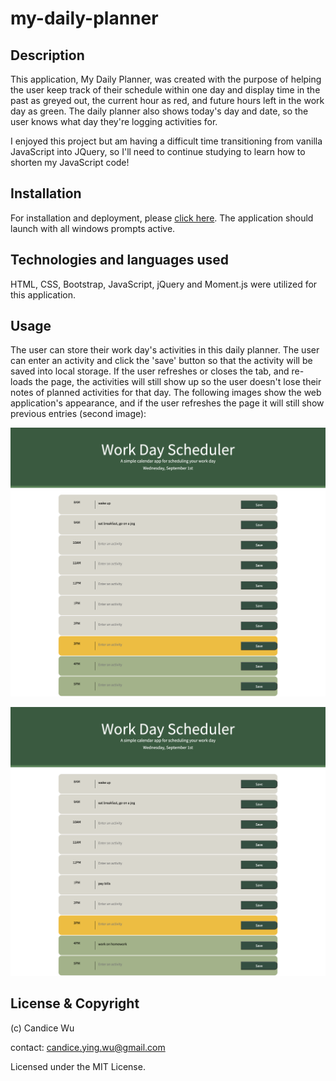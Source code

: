 # my-daily-planner

## Description
This application, My Daily Planner, was created with the purpose of helping the user keep track of their schedule within one day and display time in the past as greyed out, the current hour as red, and future hours left in the work day as green. The daily planner also shows today's day and date, so the user knows what day they're logging activities for.

I enjoyed this project but am having a difficult time transitioning from vanilla JavaScript into JQuery, so I'll need to continue studying to learn how to shorten my JavaScript code!

## Installation
For installation and deployment, please [click here](https://candiceywu.github.io/my-daily-planner/). The application should launch with all windows prompts active. 

## Technologies and languages used
HTML, CSS, Bootstrap, JavaScript, jQuery and Moment.js were utilized for this application.

## Usage
The user can store their work day's activities in this daily planner. The user can enter an activity and click the 'save' button so that the activity will be saved into local storage. If the user refreshes or closes the tab, and re-loads the page, the activities will still show up so the user doesn't lose their notes of planned activities for that day. The following images show the web application's appearance, and if the user refreshes the page it will still show previous entries (second image):

![Candice Wu's Daily Planner application includes a workday range of 8AM to 5PM with a text area that users can enter their activities in.](assets/screencapture.png)

![The save button next to the text box will save the user's entries and display again if the page is closed/refreshed and opened again.](assets/screencapture2.png)

## License & Copyright

(c) Candice Wu 

contact: candice.ying.wu@gmail.com 

Licensed under the MIT License.